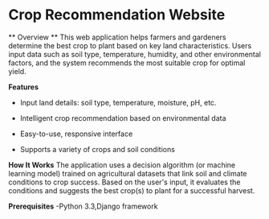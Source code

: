 # Crop Recommendation Website
** Overview **
This web application helps farmers and gardeners determine the best crop to plant based on key land characteristics. Users input data such as soil type, temperature, humidity, and other environmental factors, and the system recommends the most suitable crop for optimal yield.

**Features**
- Input land details: soil type, temperature, moisture, pH, etc.

- Intelligent crop recommendation based on environmental data

- Easy-to-use, responsive interface

- Supports a variety of crops and soil conditions

**How It Works**
The application uses a decision algorithm (or machine learning model) trained on agricultural datasets that link soil and climate conditions to crop success. Based on the user's input, it evaluates the conditions and suggests the best crop(s) to plant for a successful harvest.

**Prerequisites**
-Python 3.3,Django framework

